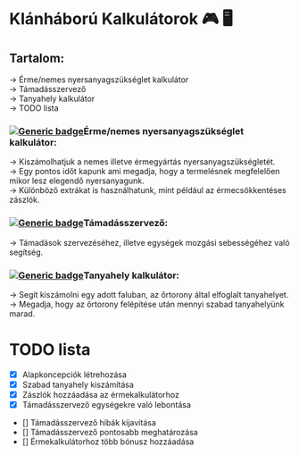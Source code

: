 # Klánháború Kalkulátorok 🎮 🖥

## Tartalom:
-> Érme/nemes nyersanyagszükséglet kalkulátor<br/>
-> Támadásszervező<br/>
-> Tanyahely kalkulátor<br/>
-> TODO lista<br/>

###  [![Generic badge](https://img.shields.io/badge/Version-1.1.2-blue.svg)](https://shields.io/)Érme/nemes nyersanyagszükséglet kalkulátor:
-> Kiszámolhatjuk a nemes illetve érmegyártás nyersanyagszükségletét.<br/>
-> Egy pontos időt kapunk ami megadja, hogy a termelésnek megfelelően mikor lesz
elegendő nyersanyagunk.<br/>
-> Különböző extrákat is használhatunk, mint például az érmecsökkentéses zászlók.<br/>


### [![Generic badge](https://img.shields.io/badge/Version-1.1.4-blue.svg)](https://shields.io/)Támadásszervező:
-> Támadások szervezéséhez, illetve egységek mozgási sebességéhez való segítség.<br/>


### [![Generic badge](https://img.shields.io/badge/Version-1.1.0-blue.svg)](https://shields.io/)Tanyahely kalkulátor:
-> Segít kiszámolni egy adott faluban, az őrtorony által elfoglalt tanyahelyet.<br/>
-> Megadja, hogy az őrtorony felépítése után mennyi szabad tanyahelyünk marad.<br/>


# TODO lista
- [x] Alapkoncepciók létrehozása
- [x] Szabad tanyahely kiszámítása
- [x] Zászlók hozzáadása az érmekalkulátorhoz
- [x] Támadásszervező egységekre való lebontása
- [] Támadásszervező hibák kijavítása
- [] Támadásszervező pontosabb meghatározása
- [] Érmekalkulátorhoz több bónusz hozzáadása
